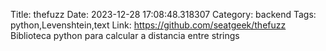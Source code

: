 Title: thefuzz
Date: 2023-12-28 17:08:48.318307
Category: backend
Tags: python,Levenshtein,text
Link: https://github.com/seatgeek/thefuzz
Biblioteca python para calcular a distancia entre strings
